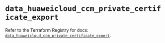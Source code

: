 # `data_huaweicloud_ccm_private_certificate_export`

Refer to the Terraform Registry for docs: [`data_huaweicloud_ccm_private_certificate_export`](https://registry.terraform.io/providers/huaweicloud/huaweicloud/1.71.1/docs/data-sources/ccm_private_certificate_export).
